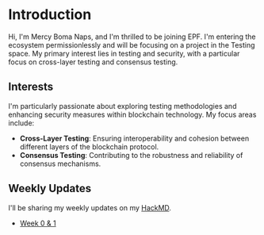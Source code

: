# Introduction

Hi, I'm Mercy Boma Naps, and I'm thrilled to be joining EPF. I'm entering the ecosystem permissionlessly and will be focusing on a project in the Testing space. My primary interest lies in testing and security, with a particular focus on cross-layer testing and consensus testing.

## Interests

I'm particularly passionate about exploring testing methodologies and enhancing security measures within blockchain technology. My focus areas include:

- **Cross-Layer Testing**: Ensuring interoperability and cohesion between different layers of the blockchain protocol.
- **Consensus Testing**: Contributing to the robustness and reliability of consensus mechanisms.

## Weekly Updates

I'll be sharing my weekly updates on my [HackMD](https://hackmd.io/@u1hkHdIvSFKF7TfMsZSBow).

- [Week 0 & 1](https://hackmd.io/@u1hkHdIvSFKF7TfMsZSBow/SJQorxsrR)
